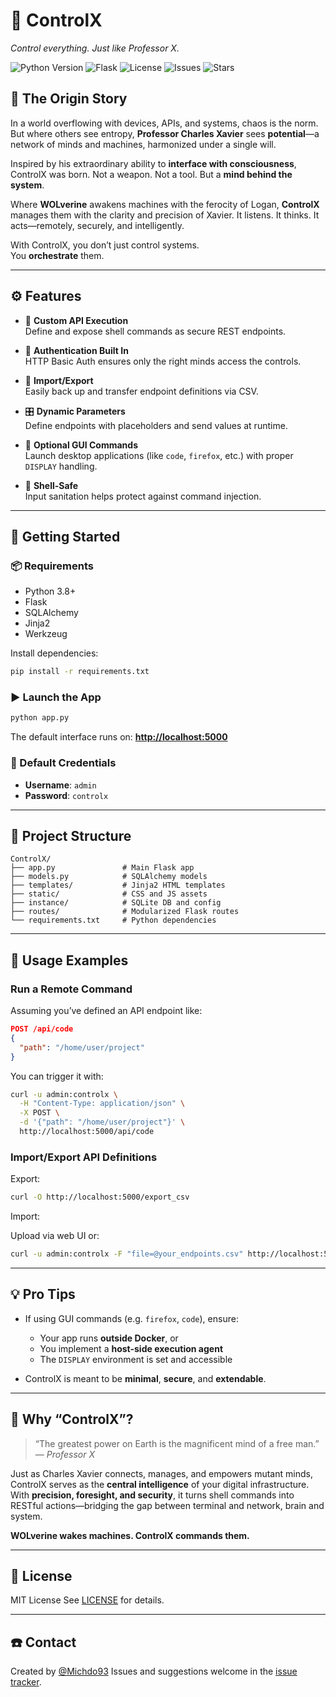 # 🧠 ControlX

*Control everything. Just like Professor X.*

![Python Version](https://img.shields.io/badge/python-3.8%2B-blue.svg)
![Flask](https://img.shields.io/badge/built%20with-Flask-%23d44a36)
![License](https://img.shields.io/github/license/Michdo93/ControlX)
![Issues](https://img.shields.io/github/issues/Michdo93/ControlX)
![Stars](https://img.shields.io/github/stars/Michdo93/ControlX?style=social)

## 🧬 The Origin Story

In a world overflowing with devices, APIs, and systems, chaos is the norm. But where others see entropy, **Professor Charles Xavier** sees **potential**—a network of minds and machines, harmonized under a single will.

Inspired by his extraordinary ability to **interface with consciousness**, ControlX was born. Not a weapon. Not a tool. But a **mind behind the system**.

Where **WOLverine** awakens machines with the ferocity of Logan, **ControlX** manages them with the clarity and precision of Xavier. It listens. It thinks. It acts—remotely, securely, and intelligently.

With ControlX, you don’t just control systems.  
You **orchestrate** them.

---

## ⚙️ Features

- 🧠 **Custom API Execution**  
  Define and expose shell commands as secure REST endpoints.

- 🔐 **Authentication Built In**  
  HTTP Basic Auth ensures only the right minds access the controls.

- 💾 **Import/Export**  
  Easily back up and transfer endpoint definitions via CSV.

- 🎛️ **Dynamic Parameters**  
  Define endpoints with placeholders and send values at runtime.

- 📁 **Optional GUI Commands**  
  Launch desktop applications (like `code`, `firefox`, etc.) with proper `DISPLAY` handling.

- 🐚 **Shell-Safe**  
  Input sanitation helps protect against command injection.

---

## 🚀 Getting Started

### 📦 Requirements

- Python 3.8+
- Flask
- SQLAlchemy
- Jinja2
- Werkzeug

Install dependencies:

```bash
pip install -r requirements.txt
````

### ▶️ Launch the App

```bash
python app.py
```

The default interface runs on:
**[http://localhost:5000](http://localhost:5000)**

### 🔑 Default Credentials

* **Username**: `admin`
* **Password**: `controlx`

---

## 📂 Project Structure

```text
ControlX/
├── app.py               # Main Flask app
├── models.py            # SQLAlchemy models
├── templates/           # Jinja2 HTML templates
├── static/              # CSS and JS assets
├── instance/            # SQLite DB and config
├── routes/              # Modularized Flask routes
└── requirements.txt     # Python dependencies
```

---

## 🧪 Usage Examples

### Run a Remote Command

Assuming you’ve defined an API endpoint like:

```json
POST /api/code
{
  "path": "/home/user/project"
}
```

You can trigger it with:

```bash
curl -u admin:controlx \
  -H "Content-Type: application/json" \
  -X POST \
  -d '{"path": "/home/user/project"}' \
  http://localhost:5000/api/code
```

### Import/Export API Definitions

Export:

```bash
curl -O http://localhost:5000/export_csv
```

Import:

Upload via web UI or:

```bash
curl -u admin:controlx -F "file=@your_endpoints.csv" http://localhost:5000/import_csv
```

---

## 💡 Pro Tips

* If using GUI commands (e.g. `firefox`, `code`), ensure:

  * Your app runs **outside Docker**, or
  * You implement a **host-side execution agent**
  * The `DISPLAY` environment is set and accessible

* ControlX is meant to be **minimal**, **secure**, and **extendable**.

---

## 🧠 Why “ControlX”?

> “The greatest power on Earth is the magnificent mind of a free man.”
> — *Professor X*

Just as Charles Xavier connects, manages, and empowers mutant minds, ControlX serves as the **central intelligence** of your digital infrastructure. With **precision, foresight, and security**, it turns shell commands into RESTful actions—bridging the gap between terminal and network, brain and system.

**WOLverine wakes machines. ControlX commands them.**

---

## 📜 License

MIT License
See [LICENSE](LICENSE) for details.

---

## ☎️ Contact

Created by [@Michdo93](https://github.com/Michdo93)
Issues and suggestions welcome in the [issue tracker](https://github.com/Michdo93/ControlX/issues).
